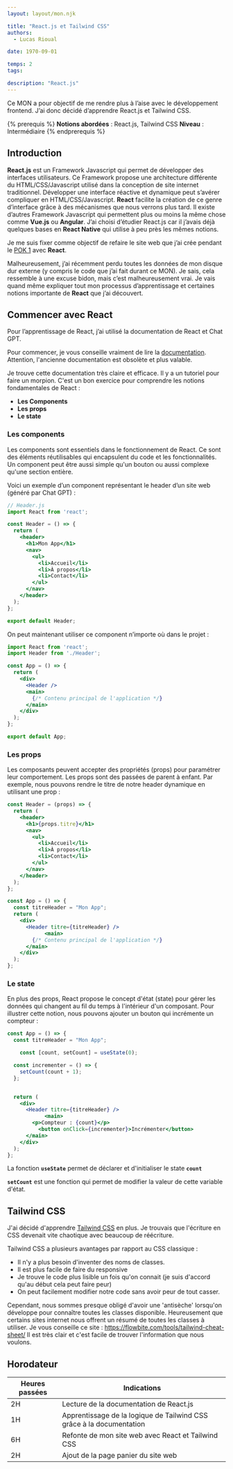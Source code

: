 ```yaml
---
layout: layout/mon.njk

title: "React.js et Tailwind CSS"
authors:
  - Lucas Rioual

date: 1970-09-01

temps: 2
tags:

description: "React.js"
---
```


Ce MON a pour objectif de me rendre plus à l’aise avec le développement frontend. J’ai donc décidé d’apprendre React.js et Tailwind CSS.

{% prerequis %}
**Notions abordées** : React.js, Tailwind CSS
**Niveau** : Intermédiaire
{% endprerequis %}



## Introduction

**React.js** est un Framework Javascript qui permet de développer des interfaces utilisateurs.
Ce Framework propose une architecture différente du HTML/CSS/Javascript utilisé dans la conception de site internet traditionnel. Développer une interface réactive et dynamique peut s’avérer compliquer en HTML/CSS/Javascript. **React** facilite la création de ce genre d’interface grâce à des mécanismes que nous verrons plus tard.
Il existe d’autres Framework Javascript qui permettent plus ou moins la même chose comme **Vue.js** ou **Angular**.
J’ai choisi d’étudier React.js car il j’avais déjà quelques bases en **React Native** qui utilise à peu près les mêmes notions.

Je me suis fixer comme objectif de refaire le site web que j’ai crée pendant le [POK 1](../../pok/temps-1/) avec **React**.


Malheureusement, j’ai récemment perdu toutes les données de mon disque dur externe (y compris le code que j’ai fait durant ce MON). Je sais, cela ressemble à une excuse bidon, mais c’est malheureusement vrai. Je vais quand même expliquer tout mon processus d’apprentissage et certaines notions importante de **React** que j’ai découvert.


## Commencer avec React

Pour l’apprentissage de React, j’ai utilisé la documentation de React et Chat GPT.

Pour commencer, je vous conseille vraiment de lire la [documentation](https://react.dev/learn/).
Attention, l'ancienne documentation est obsolète et plus valable.

Je trouve cette documentation très claire et efficace. Il y a un tutoriel pour faire un morpion. C'est un bon exercice pour comprendre les notions fondamentales de React :

- **Les Components**
- **Les props**
- **Le state**

### Les components

Les components sont essentiels dans le fonctionnement de React. Ce sont des éléments réutilisables qui encapsulent du code et les fonctionnalités. Un component peut être aussi simple qu'un bouton ou aussi complexe qu'une section entière.

Voici un exemple d’un component représentant le header d’un site web (généré par Chat GPT) :

```jsx
// Header.js
import React from 'react';

const Header = () => {
  return (
    <header>
      <h1>Mon App</h1>
      <nav>
        <ul>
          <li>Accueil</li>
          <li>À propos</li>
          <li>Contact</li>
        </ul>
      </nav>
    </header>
  );
};

export default Header;
```

On peut maintenant utiliser ce component n’importe où dans le projet :

```jsx
import React from 'react';
import Header from './Header';

const App = () => {
  return (
    <div>
      <Header />
      <main>
        {/* Contenu principal de l'application */}
      </main>
    </div>
  );
};

export default App;
```

### Les props

Les composants peuvent accepter des propriétés (props) pour paramétrer leur comportement. Les props sont des passées de parent à enfant. Par exemple, nous pouvons rendre le titre de notre header dynamique en utilisant une prop :

```jsx
const Header = (props) => {
  return (
    <header>
      <h1>{props.titre}</h1>
      <nav>
        <ul>
          <li>Accueil</li>
          <li>À propos</li>
          <li>Contact</li>
        </ul>
      </nav>
    </header>
  );
};
```

```jsx
const App = () => {
  const titreHeader = "Mon App";
  return (
    <div>
      <Header titre={titreHeader} />
			<main>
        {/* Contenu principal de l'application */}
      </main>
    </div>
  );
};
```



### Le state

En plus des props, React propose le concept d'état (state) pour gérer les données qui changent au fil du temps à l'intérieur d'un composant. Pour illustrer cette notion, nous pouvons ajouter un bouton qui incrémente un compteur :

```jsx
const App = () => {
  const titreHeader = "Mon App";

	const [count, setCount] = useState(0);

  const incrementer = () => {
    setCount(count + 1);
  };


  return (
    <div>
      <Header titre={titreHeader} />
			<main>
        <p>Compteur : {count}</p>
	      <button onClick={incrementer}>Incrémenter</button>
      </main>
    </div>
  );
};
```

La fonction **`useState`** permet de déclarer et d'initialiser le state **`count`**

**`setCount`** est une fonction qui permet de modifier la valeur de cette variable d'état.

## Tailwind CSS

J'ai décidé d'apprendre [Tailwind CSS](https://tailwindcss.com/) en plus. Je trouvais que l'écriture en CSS devenait vite chaotique avec beaucoup de réécriture.

Tailwind CSS a plusieurs avantages par rapport au CSS classique :

* Il n'y a plus besoin d'inventer des noms de classes.
* Il est plus facile de faire du responsive
* Je trouve le code plus lisible un fois qu'on connait (je suis d'accord qu'au début cela peut faire peur)
* On peut facilement modifier notre code sans avoir peur de tout casser.

Cependant, nous sommes presque obligé d'avoir une 'antisèche' lorsqu'on développe pour connaître toutes les classes disponible.
Heureusement que certains sites internet nous offrent un résumé de toutes les classes à utiliser.
Je vous conseille ce site : https://flowbite.com/tools/tailwind-cheat-sheet/
Il est très clair et c'est facile de trouver l'information que nous voulons.


## Horodateur
| Heures passées | Indications                                       |
| --------------- | ------------------------------------------------- |
| 2H              | Lecture de la documentation de React.js           |
| 1H              | Apprentissage de la logique de Tailwind CSS grâce à la documentation |
| 6H              | Refonte de mon site web avec React et Tailwind CSS |
| 2H              | Ajout de la page panier du site web               |

















